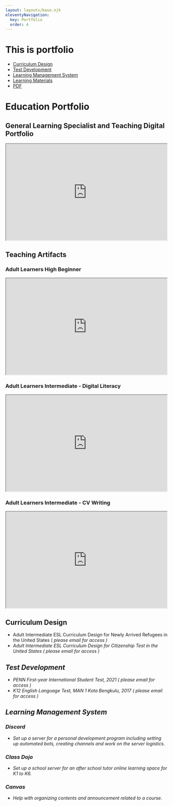 ```yaml
---
layout: layouts/base.njk
eleventyNavigation:
  key: Portfolio
  order: 4
---
```


# This is portfolio


<div class="tabsWrapper clear" id="t0">
<ul class="tabs">
    <li>
        <a href="#t1">Curriculum Design</a></li>
    <li>
        <a href="#t2">Test Development</a></li>
    <li>
        <a href="#t3">Learning Management System</a></li>
    <li>
        <a href="#t4">Learning Materials</a></li>
    <li id="pdftab">
        <a href="">PDF</a></li>
</ul>
</div>

# Education Portfolio

## General Learning Specialist and Teaching Digital Portfolio

<div>
    <iframe
        frameborder="1"
        width="500"
        height="300"
        src="https://drive.google.com/file/d/1TpnpgnvoE6WRIJDzTI-uPylts39sWk7e/preview">
    </iframe>
</div>

## Teaching Artifacts
### Adult Learners High Beginner
<div>
    <iframe
        frameborder="1"
        width="500"
        height="300"
        src="https://drive.google.com/file/d/17Yq5DT0CdIgCAPsnO0ct4j4miBw9ZeXn/preview">
    </iframe>
</div>

### Adult Learners Intermediate - Digital Literacy
<div>
    <iframe
        frameborder="1"
        width="500"
        height="300"
        src="https://drive.google.com/file/d/1qR9NFWCr7mjAv8JiFA5L3DZYyzD5joIR/preview">
    </iframe>
</div>

### Adult Learners Intermediate - CV Writing
<div>
    <iframe
        frameborder="1"
        width="500"
        height="300"
        src="https://drive.google.com/file/d/1dFgcB_0sL3JLY878Jj0SqsKfGCuN3l0W/preview">
    </iframe>
</div>

## Curriculum Design 
- Adult Intermediate ESL Curriculum Design for Newly Arrived Refugees in the United States
(<em> please email for access <em/>)
- Adult Intermediate ESL Curriculum Design for Citizenship Test in the United States (<em> please email for access <em/>)


## Test Development
- PENN First-year International Student Test, 2021 (<em> please email for access <em/>)
- K12 English Language Test, MAN 1 Kota Bengkulu, 2017 (<em> please email for access <em/>)

## Learning Management System

### Discord
- Set up a server for a personal development program including setting up automated bots, creating channels and work on the server logistics.

### Class Dojo
- Set up a school server for an after school tutor online learning space for K1 to K6. 

### Canvas
- Help with organizing contents and announcement related to a course.
